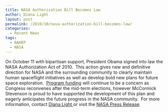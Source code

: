 ```yaml
---
title: NASA Authorization Bill Becomes Law
author: Diana Light
layout: post
permalink: /2010/10/nasa-authorization-bill-becomes-law/
categories:
  - Recent News
tags:
  - BAHEP
  - NASA
---
```

<img class="alignleft size-full wp-image-486" title="nasa" src="http://mccst.com/wp-content/uploads/2011/04/nasa1.bmp" alt="" />On October 11 with bipartisan support, President Obama signed into law the NASA Authorization Act of 2010.  This action gives new and definitive direction for NASA and the surrounding community to clearly maintain human spaceflight initiatives as well as develop bold new plans for future space exploration.  <a href="http://r20.rs6.net/tn.jsp?llr=y5ywn7cab&et=1103828321097&s=0&e=001OC_WDfeDmTZuMZZqgVA7_J3NvTFHOdneBzJT6ALADD6H29dhZnaQsChZv__IIl1-Xn08po5vpmOX2Oy0hvFGuhc9-CZJzpMoe_-ncbXAujKxEGEivIKzG00dBOFwSi4V9kH9crK6pqyRcbZicdAKCyWC0VQwaq9OJWmcl19H8Ew=" target="_blank">Program funding</a> will continue to be a concern as Congress reconvenes after the mid-term elections, however McCormick Stevenson is proud to have supported the development of this plan and eagerly anticipates the future progress in the NASA community.  For more information, contact <a href="mailto:diana.light@mccst.com" target="_blank">Diana Light </a>or visit the <a href="http://r20.rs6.net/tn.jsp?llr=y5ywn7cab&et=1103828321097&s=0&e=001OC_WDfeDmTZuMZZqgVA7_J3NvTFHOdneBzJT6ALADD6H29dhZnaQsChZv__IIl1-Xn08po5vpmOX2Oy0hvFGurANTrlMRnUUhSbW8bado1AM_tzfUnV4tNwiNrhjOXDW7C-gsEGUX8GOMRCWrH4O2wwjYO9wC5LcSptoA2nr2JhZOtWnRWpvcyECMn-2MHQ1oyf4I4buDbrxxQlHiulAEZyXcQdm4mCnfVR9DPuI1ppbA82C9am_U3FVvPsg2LUaQzyjKhi11IoTtfVUDP_5BQ==" target="_blank">NASA Press Release</a>.